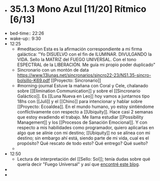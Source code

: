 - # 35.1.3 Mono Azul [11/20] Rítmico [6/13]
- bed-time:: 22:26
- wake-up:: 9:30
- 12:25
	- #meditacion Esta es la afirmación correspondiente a mi firma galáctica: "Yo DISUELVO con el fin de ILUMINAR. DIVULGANDO la VIDA. Sello la MATRIZ del FUEGO UNIVERSAL. Con el tono ESPECTRAL de la LIBERACIÓN. Me guía mi propio poder duplicado"
	- Sincronario con un montón de data https://www.13lunas.net/sincronarios/sincro22-23/NS1.35-sincro-bolsillo-K69.pdf [[Proyecto: Sincronario]]
	- #morning-journal Estuve la mañana con Coral y Cele, chalanado sobre [[Elimination Communication]] y sobre el [[Sincronario Galáctico]]. Es [[Luna Nueva en Leo]] hoy vamos a juntarnos tipo 18hs con [[Juli]] y el [[Chino]] para intencionar y hablar sobre [[Proyecto: Ecoaldea]].
	  En el mundo humano, yo estoy sintiéndome conflictivamente con respecto a [[Ubiquity]]. Hace casi 2 semanas que estoy evadiendo el trabajo. Me llama estudiar [[Possibility Management]] y los [[Procesos de Sanación Emocional]]. Y con respecto a mis habilidades como programador, quiero aplicarlas en algo que se alínie con mi destino; [[Ubiquity]] no se alínea con mi destino; sin embargo ahí está, siendo parte de mi vida, cual es el propósito? Qué rescato de todo esto? Qué entrego? Qué suelto?
	-
- 12:50
	- Lectura de interpretación del [[Sello: Sol]]; tenía dudas sobre qué quería decir "Fuego Universal" y así que [encontré este blog](https://oraculomaya.com/blog/f/sol-ahau-fuego-universal-o-conexi%C3%B3n-con-la-fuente?blogcategory=conflicto).
-
-